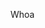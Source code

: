 Whoa

<!---
Aunemann/Aunemann is a ✨ special ✨ repository because its `README.md` (this file) appears on your GitHub profile.
You can click the Preview link to take a look at your changes.
--->
